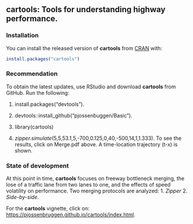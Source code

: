 
## cartools: Tools for understanding highway performance.

### Installation

You can install the released version of **cartools** from
[CRAN](https://CRAN.R-project.org) with:

``` r
install.packages("cartools")
```

### Recommendation

To obtain the latest updates, use RStudio and download **cartools** from
GitHub. Run the following:

1.  install.packages(“devtools”).

2.  devtools::install\_github(“pjossenbuggen/Basic”).

3.  library(cartools)

4.  *zipper.simulate*(5,5,53.1,5,-700,0.125,0,40,-500,14,1,1.333). To
    see the results, click on Merge.pdf above. A time-location
    trajectory \(t-x\) is shown.

### State of development

At this point in time, **cartools** focuses on freeway bottleneck
merging, the lose of a traffic lane from two lanes to one, and the
effects of speed volatility on performance. Two merging protocols are
analyzed: 1. *Zipper* 2. *Side-by-side*.

For the **cartools** vignette, click on:
<https://pjossenbruggen.github.io/cartools/index.html>.
